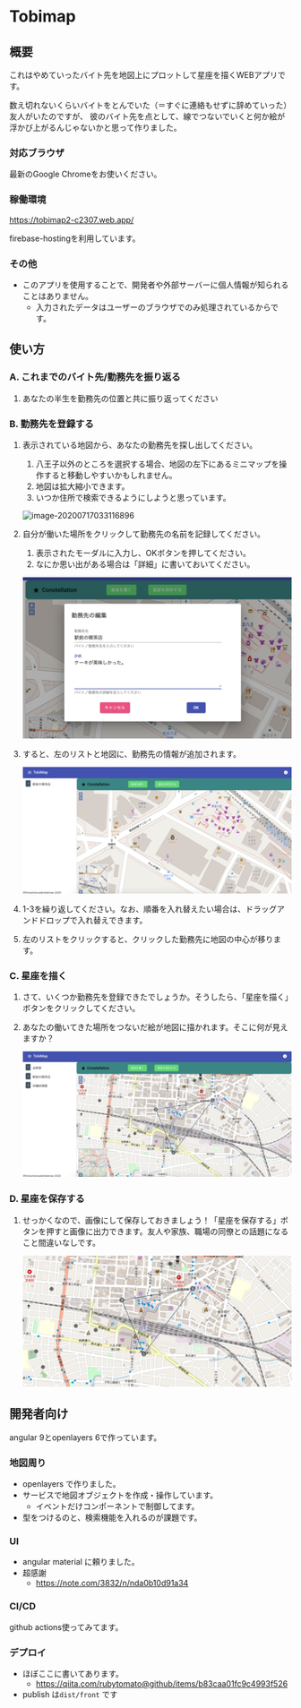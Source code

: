 # Tobimap
## 概要
これはやめていったバイト先を地図上にプロットして星座を描くWEBアプリです。

数え切れないくらいバイトをとんでいた（＝すぐに連絡もせずに辞めていった）友人がいたのですが、
彼のバイト先を点として、線でつないでいくと何か絵が浮かび上がるんじゃないかと思って作りました。
### 対応ブラウザ
最新のGoogle Chromeをお使いください。
### 稼働環境
https://tobimap2-c2307.web.app/

firebase-hostingを利用しています。
### その他
- このアプリを使用することで、開発者や外部サーバーに個人情報が知られることはありません。
  - 入力されたデータはユーザーのブラウザでのみ処理されているからです。
## 使い方
### A. これまでのバイト先/勤務先を振り返る
1. あなたの半生を勤務先の位置と共に振り返ってください
### B. 勤務先を登録する
1. 表示されている地図から、あなたの勤務先を探し出してください。

   1. 八王子以外のところを選択する場合、地図の左下にあるミニマップを操作すると移動しやすいかもしれません。
   2. 地図は拡大縮小できます。
   3. いつか住所で検索できるようにしようと思っています。

   ![image-20200717033116896](./README.assets/image-20200717033116896.png)

2. 自分が働いた場所をクリックして勤務先の名前を記録してください。

   1. 表示されたモーダルに入力し、OKボタンを押してください。
   2. なにか思い出がある場合は「詳細」に書いておいてください。

   ![image-20200717033440183](./README.assets/image-20200717033440183.png)

3. すると、左のリストと地図に、勤務先の情報が追加されます。

   ![image-20200717033610750](./README.assets/image-20200717033610750.png)

4. 1-3を繰り返してください。なお、順番を入れ替えたい場合は、ドラッグアンドドロップで入れ替えできます。
5. 左のリストをクリックすると、クリックした勤務先に地図の中心が移ります。

### C. 星座を描く

1. さて、いくつか勤務先を登録できたでしょうか。そうしたら、「星座を描く」ボタンをクリックしてください。

2. あなたの働いてきた場所をつないだ絵が地図に描かれます。そこに何が見えますか？

   ![image-20200717034215885](./README.assets/image-20200717034215885.png)

### D. 星座を保存する

1. せっかくなので、画像にして保存しておきましょう！「星座を保存する」ボタンを押すと画像に出力できます。友人や家族、職場の同僚との話題になること間違いなしです。

   ![constellation](./README.assets/constellation.png)

## 開発者向け

angular 9とopenlayers 6で作っています。

### 地図周り

- openlayers で作りました。
- サービスで地図オブジェクトを作成・操作しています。
  - イベントだけコンポーネントで制御してます。
- 型をつけるのと、検索機能を入れるのが課題です。

### UI

- angular material に頼りました。
- 超感謝
  - https://note.com/3832/n/nda0b10d91a34

### CI/CD

github actions使ってみてます。

### デプロイ

- ほぼここに書いてあります。
  - https://qiita.com/rubytomato@github/items/b83caa01fc9c4993f526
- publish は`dist/front`  です
